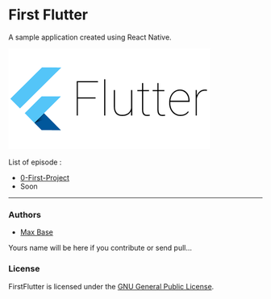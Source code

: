 # First Flutter

A sample application created using React Native.

![Flutter Logo](logo.png)

List of episode :

- [0-First-Project](0-First-Project)
- Soon

-----------

### Authors

- [Max Base](https://github.com/BaseMax/)

Yours name will be here if you contribute or send pull...

### License

FirstFlutter is licensed under the [GNU General Public License](LICENSE).
